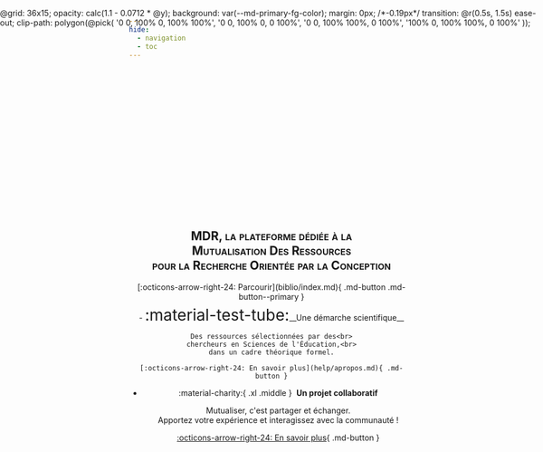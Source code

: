 ```yaml
---
hide:
  - navigation
  - toc
---
```


<script src="https://esm.sh/css-doodle/css-doodle.min.js?raw"></script>
<style>
  @media screen and (max-width: 76.234375em) {
    css-doodle, #art-txt-svg {
    top: 48px !important;
   }
   .welcome-cards {  
    top: -22px !important;
   }
   .grid.cards {
    grid-template-columns: repeat(auto-fit,minmax(min(100%,1rem),351.8px)) !important;
   }
  }
  .md-main {
    background-repeat: no-repeat !important;
    background-size: 100% 100% !important;
    background-position: 50% 41.22vw !important;
  }
  .md-content__button {
    display: none;
  }
  .md-tabs {
    box-shadow: none !important;
  }
  .doodle-container {
    width: 100%;
    height: 29.6vw !important; /*28.29vw*/
    left: 0 !important;
  }
  css-doodle {
    position: absolute;
    width: 100%;
    height: 41.39vw; /*44.58%*/ /*41.22vw*/
    left: 0;
    top: 4rem;
    margin-top: 0;
  }
  #art-txt-svg {
  position: absolute;
  width: 100%;
  /*height: 41.35vw; 41.22vw*/
  left: 0;
  top: 4rem;
  z-index: 0;
  overflow: hidden;
  mix-blend-mode: saturation;
  }
  .welcome-card {  
    position: relative;
    text-align: center;
    z-index: 1;
  }
  .welcome-card h2 {
    margin-top: 0;
    text-decoration: none;
    font-weight: bold;
    user-select: none;
    font-size: 1.52em !important;
    letter-spacing: 0 !important;
    font-variant: small-caps;
  }
  .welcome-card .md-button {
    margin-top: 0.35rem !important;
  }
  .grid.cards {
    justify-content: center !important;
    text-align: center !important;
    grid-template-columns: repeat(auto-fit,minmax(min(100%,16rem),373.8px));
  }
</style>

<div class="doodle-container">
  <css-doodle click-to-update>
    @grid: 36x15;
    opacity: calc(1.1 - 0.0712 * @y);
    background: var(--md-primary-fg-color);
    margin: 0px; /*-0.19px*/
    transition: @r(0.5s, 1.5s) ease-out;
    clip-path: polygon(@pick(
    '0 0, 100% 0, 100% 100%',
    '0 0, 100% 0, 0 100%',
    '0 0, 100% 100%, 0 100%',
    '100% 0, 100% 100%, 0 100%'
    ));
  </css-doodle>

<svg id="art-txt-svg" width="100%" height="100%" viewBox="0 0 360 150" fill="none" xmlns="http://www.w3.org/2000/svg">
<path d="M40 10V110H60V50L80 70L100 50V110H120V10L80 50L40 10Z" fill="var(--md-default-bg-color)"/>
<path fill-rule="evenodd" clip-rule="evenodd" d="M140 110V10H200L220 30V90L200 110H140ZM160 30V90H190L200 80V40L190 30H160Z" fill="var(--md-default-bg-color)"/>
<path fill-rule="evenodd" clip-rule="evenodd" d="M240 10V110H260V70H280L300 110H320L300 70L320 50V30L300 10H240ZM260 30V50H290L300 40L290 30H260Z" fill="var(--md-default-bg-color)"/>
</svg>

</div>

<div class="welcome-card" markdown>
<h2>MDR, la plateforme dédiée à la Mutualisation&nbsp;Des&nbsp;Ressources<br>pour la Recherche Orientée par la Conception</h2>
[:octicons-arrow-right-24: Parcourir](biblio/index.md){ .md-button .md-button--primary }
</div>

<div class="grid cards" style="padding-top:0.4rem" markdown>
-   <span class="twemoji middle" style="font-size:2em">:material-test-tube:</span>__Une démarche scientifique__

    Des ressources sélectionnées par des<br>
    chercheurs en Sciences de l'Éducation,<br>
    dans un cadre théorique formel.

    [:octicons-arrow-right-24: En savoir plus](help/apropos.md){ .md-button }

-   :material-charity:{ .xl .middle }&nbsp; __Un projet collaboratif__

    Mutualiser, c'est partager et échanger.<br>
    Apportez votre expérience et interagissez avec la communauté !
    
    [:octicons-arrow-right-24: En savoir plus](help/index.md){ .md-button }

</div>

# <!-- "# " à conserver pour éviter le titre "Accueil" par défaut -->

<script>
  ///// script pour l'animation d'accueil /////
  function update () {
    document.querySelectorAll('css-doodle').forEach(function (o) {
      o.update();
    });
  }
  window.addEventListener('load', function() {
    //update();
    setTimeout(update, 5000);
  });
  var interval = setInterval(update, 15000)
  document.addEventListener('click', function() {
  // clearInterval(interval)
  update()
  // interval = setInterval(update, 30000)
  })

  // Redirection home pour header
  document.addEventListener('DOMContentLoaded', function() {
    var element = document.querySelector('body > header > nav > div.md-header__title > div > div:nth-child(1) > span');
    if (element) {
      element.style.cursor = 'pointer';
      element.addEventListener('click', function() {
        window.location.href = "https://thomas-qwertz.github.io/MDR/";
      });
    }
});

</script>
